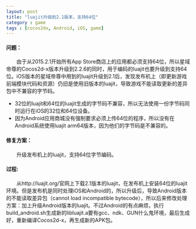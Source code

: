 ```yaml
---
layout: post
title: "luajit升级到2.1版本，支持64位"
category : game
tags : [cocos2dx, Android, iOS, game]
---
```


#### 问题：

　　由于从2015.2.1开始所有App Store商店上的应用都必须支持64位，所以星域帝尊的Cocos2d-x版本升级到2.2.6的同时，用于编码的luajit也要升级到支持64位。iOS版本的星域帝尊中用到的luajit升级到2.1后，发现发布机上（即更新游戏前端模块代码和资源）仍旧是使用旧版本的luajit，导致游戏不能读取更新的差异包中不兼容的字节码。

* 32位的luajit和64位的luajit生成的字节码不兼容，所以无法使用一份字节码同时运行在iOS的32位和64位设备。
* 因为Android应用商城没有强制要求必须上传64位的程序，所以没有在Android系统使用luajit arm64版本，因为他们的字节码是不兼容的。

<!-- more -->

#### 修复方案：

　　升级发布机上的luajit，支持64位字节编码。


#### 过程:

　　从http://luajit.org/官网上下载2.1版本的luajit，在发布机上安装64位的luajit环境。但是发布机是同时处理iOS和Android的，所以升级后，导致Android版本的不能读取差异包（cannot load incompatible bytecode），所以后来修改处理方案：加上升级Android版本的luajit。不过Android的有点麻烦，执行build_android.sh生成新的libluajit.a要有gcc、ndk、GUN什么鬼环境，最后生成好，重新编译Cocos2d-x，再生成新的APK包。
